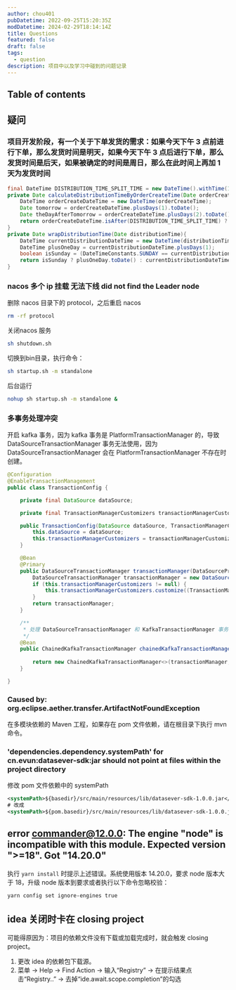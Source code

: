 ```yaml
---
author: chou401
pubDatetime: 2022-09-25T15:20:35Z
modDatetime: 2024-02-29T18:14:14Z
title: Questions
featured: false
draft: false
tags:
  - question
description: 项目中以及学习中碰到的问题记录
---
```


## Table of contents

## 疑问

### 项目开发阶段，有一个关于下单发货的需求：如果今天下午 3 点前进行下单，那么发货时间是明天，如果今天下午 3 点后进行下单，那么发货时间是后天，如果被确定的时间是周日，那么在此时间上再加 1 天为发货时间

```java
final DateTime DISTRIBUTION_TIME_SPLIT_TIME = new DateTime().withTime(15,0,0,0);
private Date calculateDistributionTimeByOrderCreateTime(Date orderCreateTime){
    DateTime orderCreateDateTime = new DateTime(orderCreateTime);
    Date tomorrow = orderCreateDateTime.plusDays(1).toDate();
    Date theDayAfterTomorrow = orderCreateDateTime.plusDays(2).toDate();
    return orderCreateDateTime.isAfter(DISTRIBUTION_TIME_SPLIT_TIME) ? wrapDistributionTime(theDayAfterTomorrow) : wrapDistributionTime(tomorrow);
}
private Date wrapDistributionTime(Date distributionTime){
    DateTime currentDistributionDateTime = new DateTime(distributionTime);
    DateTime plusOneDay = currentDistributionDateTime.plusDays(1);
    boolean isSunday = (DateTimeConstants.SUNDAY == currentDistributionDateTime.getDayOfWeek());
    return isSunday ? plusOneDay.toDate() : currentDistributionDateTime.toDate() ;
}
```

### nacos 多个 ip 挂载 无法下线 did not find the Leader node

删除 nacos 目录下的 protocol，之后重启 nacos

```bash
rm -rf protocol
```

关闭nacos 服务

```bash
sh shutdown.sh
```

切换到bin目录，执行命令：

```bash
sh startup.sh -m standalone
```

后台运行

```bash
nohup sh startup.sh -m standalone &
```

### 多事务处理冲突

开启 kafka 事务，因为 kafka 事务是 PlatformTransactionManager 的，导致 DataSourceTransactionManager 事务无法使用，因为 DataSourceTransactionManager 会在 PlatformTransactionManager 不存在时创建。

```java
@Configuration
@EnableTransactionManagement
public class TransactionConfig {

    private final DataSource dataSource;

    private final TransactionManagerCustomizers transactionManagerCustomizers;

    public TransactionConfig(DataSource dataSource, TransactionManagerCustomizers transactionManagerCustomizers) {
        this.dataSource = dataSource;
        this.transactionManagerCustomizers = transactionManagerCustomizers;
    }

    @Bean
    @Primary
    public DataSourceTransactionManager transactionManager(DataSourceProperties properties) {
        DataSourceTransactionManager transactionManager = new DataSourceTransactionManager(this.dataSource);
        if (this.transactionManagerCustomizers != null) {
            this.transactionManagerCustomizers.customize((TransactionManager) transactionManager);
        }
        return transactionManager;
    }

    /**
     * 处理 DataSourceTransactionManager 和 KafkaTransactionManager 事务
     */
    @Bean
    public ChainedKafkaTransactionManager chainedKafkaTransactionManager(DataSourceTransactionManager transactionManager,
                                                                         KafkaTransactionManager<?, ?> kafkaTransactionManager) {
        return new ChainedKafkaTransactionManager<>(transactionManager, kafkaTransactionManager);
    }

}
```

### Caused by: org.eclipse.aether.transfer.ArtifactNotFoundException

在多模块依赖的 Maven 工程，如果存在 pom 文件依赖，请在根目录下执行 mvn 命令。

### 'dependencies.dependency.systemPath' for cn.evun:datasever-sdk:jar should not point at files within the project directory

修改 pom 文件依赖中的 systemPath

```xml
<systemPath>${basedir}/src/main/resources/lib/datasever-sdk-1.0.0.jar</systemPath>
# 改成
<systemPath>${pom.basedir}/src/main/resources/lib/datasever-sdk-1.0.0.jar</systemPath>
```

## error commander@12.0.0: The engine "node" is incompatible with this module. Expected version ">=18". Got "14.20.0"

执行 `yarn install` 时提示上述错误。系统使用版本 14.20.0，要求 node 版本大于 18，升级 node 版本到要求或者执行以下命令忽略校验：

```bash
yarn config set ignore-engines true
```

## idea 关闭时卡在 closing project

可能得原因为：项目的依赖文件没有下载或加载完成时，就会触发 closing project。

1. 更改 idea 的依赖包下载源。
2. 菜单 -> Help -> Find Action -> 输入“Registry” -> 在提示结果点击“Registry..” -> 去掉“ide.await.scope.completion”的勾选
